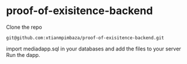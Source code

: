 # proof-of-exisitence-backend
Clone the repo
```
git@github.com:xtianmpimbaza/proof-of-exisitence-backend.git
```
import mediadapp.sql in your databases and
add the files to your server<br>
Run the dapp.

